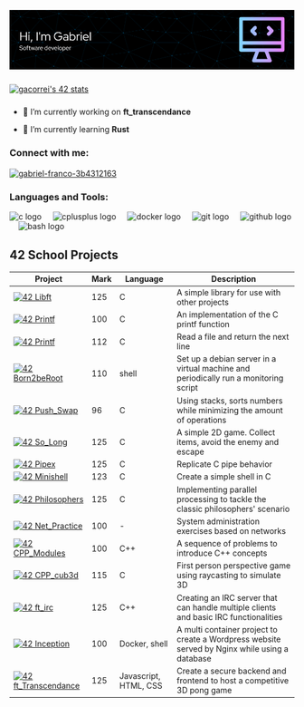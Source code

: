 ![Header](./github-header-image.png)

###
[![gacorrei's 42 stats](https://badge.mediaplus.ma/darkblue/gacorrei?1337Badge=off&UM6P=off)](https://github.com/oakoudad/badge42)
###

- 🔭 I’m currently working on **ft_transcendance**

- 🌱 I’m currently learning **Rust**

<h3 align="left">Connect with me:</h3>
<p align="left">
<a href="https://linkedin.com/in/gabriel-franco-3b4312163" target="blank"><img align="center" src="https://raw.githubusercontent.com/rahuldkjain/github-profile-readme-generator/master/src/images/icons/Social/linked-in-alt.svg" alt="gabriel-franco-3b4312163" height="30" width="40" /></a>
</p>

<h3 align="left">Languages and Tools:</h3>
<div align="left">
  <img src="https://cdn.jsdelivr.net/gh/devicons/devicon/icons/c/c-original.svg" height="40" alt="c logo"  />
  <img width="12" />
  <img src="https://cdn.jsdelivr.net/gh/devicons/devicon/icons/cplusplus/cplusplus-original.svg" height="40" alt="cplusplus logo"  />
  <img width="12" />
  <img src="https://cdn.jsdelivr.net/gh/devicons/devicon/icons/docker/docker-original.svg" height="40" alt="docker logo"  />
  <img width="12" />
  <img src="https://cdn.jsdelivr.net/gh/devicons/devicon/icons/git/git-original.svg" height="40" alt="git logo"  />
  <img width="12" />
  <img src="https://cdn.jsdelivr.net/gh/devicons/devicon/icons/github/github-original.svg" height="40" alt="github logo"  />
  <img width="12" />
  <img src="https://cdn.jsdelivr.net/gh/devicons/devicon/icons/bash/bash-original.svg" height="40" alt="bash logo"  />
</div>

## 42 School Projects

| Project | Mark | Language | Description |
| --- | --- | --- | --- |
| <a href="https://github.com/Zen55er/libft">![42 Libft](https://github.com/Zen55er/Zen55er/blob/main/libftm.png)</a> | 125 | C | A simple library for use with other projects |
| <a href="https://github.com/Zen55er/ft_printf">![42 Printf](https://github.com/Zen55er/Zen55er/blob/main/ft_printfn.png)</a> | 100 | C | An implementation of the C printf function |
| <a href="https://github.com/Zen55er/get_next_line">![42 Printf](https://github.com/Zen55er/Zen55er/blob/main/get_next_linee.png)</a> | 112 | C | Read a file and return the next line |
| <a href="https://github.com/Zen55er/born2beroot">![42 Born2beRoot](https://github.com/Zen55er/Zen55er/blob/main/born2beroote.png)</a> | 110 | shell | Set up a debian server in a virtual machine and periodically run a monitoring script |
| <a href="https://github.com/Zen55er/push_swap">![42 Push_Swap](https://github.com/Zen55er/Zen55er/blob/main/push_swapn.png)</a> | 96 | C | Using stacks, sorts numbers while minimizing the amount of operations |
| <a href="https://github.com/Zen55er/so_long">![42 So_Long](https://github.com/Zen55er/Zen55er/blob/main/so_longm.png)</a> | 125 | C | A simple 2D game. Collect items, avoid the enemy and escape |
| <a href="https://github.com/Zen55er/pipex">![42 Pipex](https://github.com/Zen55er/Zen55er/blob/main/pipexm.png)</a> | 125 | C | Replicate C pipe behavior |
| <a href="https://github.com/Zen55er/Minishell">![42 Minishell](https://github.com/Zen55er/Zen55er/blob/main/minishelle.png)</a> | 123 | C | Create a simple shell in C |
| <a href="https://github.com/Zen55er/Philosophers">![42 Philosophers](https://github.com/Zen55er/Zen55er/blob/main/philosophersm.png)</a> | 125 | C | Implementing parallel processing to tackle the classic philosophers' scenario |
| <a href="https://github.com/Zen55er/Net_practice">![42 Net_Practice](https://github.com/Zen55er/Zen55er/blob/main/netpracticen.png)</a> | 100 | - | System administration exercises based on networks |
| <a href="https://github.com/Zen55er/CPP-modules">![42 CPP_Modules](https://github.com/Zen55er/Zen55er/blob/main/cppm.png)</a> | 100 | C++ | A sequence of problems to introduce C++ concepts |
| <a href="https://github.com/Zen55er/cub3d">![42 CPP_cub3d](https://github.com/Zen55er/Zen55er/blob/main/cub3de.png)</a> | 115 | C | First person perspective game using raycasting to simulate 3D |
| <a href="https://github.com/Zen55er/ft_irc">![42 ft_irc](https://github.com/Zen55er/Zen55er/blob/main/ft_ircm.png)</a> | 125 | C++ | Creating an IRC server that can handle multiple clients and basic IRC functionalities |
| <a href="https://github.com/Zen55er/Inception">![42 Inception](https://github.com/Zen55er/Zen55er/blob/main/inceptionn.png)</a> | 100 | Docker, shell | A multi container project to create a Wordpress website served by Nginx while using a database|
| <a href="https://github.com/Zen55er/ft_transcendence">![42 ft_Transcendance](https://github.com/Zen55er/Zen55er/blob/main/ft_transcendencem.png)</a> | 125 | Javascript, HTML, CSS | Create a secure backend and frontend to host a competitive 3D pong game |

###
